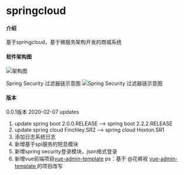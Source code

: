 # springcloud

#### 介绍
基于springcloud，基于微服务架构开发的商城系统

#### 软件架构图
![架构图](https://images.gitee.com/uploads/images/2020/0212/152129_80eee873_2025409.png "架构图.png")

Spring Security 过滤器链示意图
![Spring Security 过滤器链示意图](https://images.gitee.com/uploads/images/2020/0219/185107_c429d896_2025409.png "过滤器示意图.png")

#### 版本

0.0.1版本 2020-02-07 updates
1. update spring boot 2.0.0.RELEASE --> spring boot 2.2.2.RELEASE
2. update spring cloud Finchley.SR2 --> spring cloud Hoxton.SR1
3. 添加日志系统日志
4. 新增基于spi服务的短息模块
5. 新增spring security登录模块，json格式登录
6. 新增vue前端项目[vue-admin-template](http://gitee.com/liaofuxing/vue-admin-template) ps：基于 @花裤衩 [vue-admin-template ](https://gitee.com/panjiachen/vue-admin-template.git)的项目改写